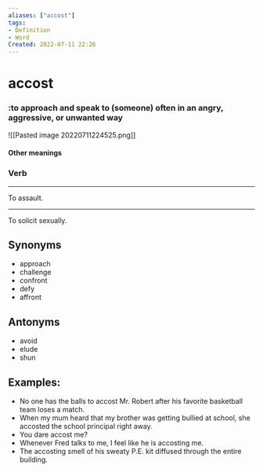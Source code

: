 ```yaml
---
aliases: ["accost"]
tags:
- Definition 
- Word
Created: 2022-07-11 22:26  
---
```

# accost
### :to approach and speak to (someone) often in an angry, aggressive, or unwanted way

![[Pasted image 20220711224525.png]]

#### Other meanings

### Verb
---

To assault.

---

To solicit sexually.


## Synonyms 
- approach 
- challenge 
- confront 
- defy 
- affront 

## Antonyms 
- avoid 
- elude 
- shun 

## Examples: 
- No one has the balls to accost Mr. Robert after his favorite basketball team loses a match.
- When my mum heard that my brother was getting bullied at school, she accosted the school principal right away.
- You dare accost me? 
- Whenever Fred talks to me, I feel like he is accosting me. 
- The accosting smell of his sweaty P.E. kit diffused through the entire building. 